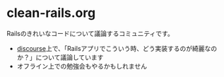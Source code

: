 # clean-rails.org

Railsのきれいなコードについて議論するコミュニティです。

- [discourse](https://discourse.clean-rails.org/)上で、「Railsアプリでこういう時、どう実装するのが綺麗なのか？」について議論しています
- オフライン上での勉強会もやるかもしれません
